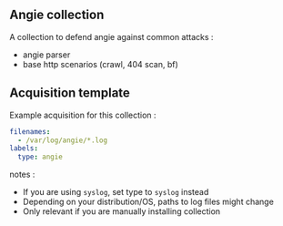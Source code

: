 ## Angie collection

A collection to defend angie against common attacks :
 - angie parser
 - base http scenarios (crawl, 404 scan, bf)

## Acquisition template

Example acquisition for this collection :

```yaml
filenames:
  - /var/log/angie/*.log
labels:
  type: angie
```


notes :
 -  If you are using `syslog`, set type to `syslog` instead
 -  Depending on your distribution/OS, paths to log files might change
 -  Only relevant if you are manually installing collection
